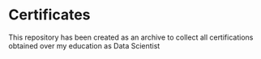 # Certificates
This repository has been created as an archive to collect all certifications obtained over my education as Data Scientist
